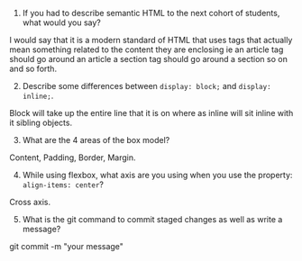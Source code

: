1. If you had to describe semantic HTML to the next cohort of students, what would you say?

I would say that it is a modern standard of HTML that uses tags that actually mean something related to the content they are enclosing ie an article tag should go around an article a section tag should go around a section so on and so forth.

2. Describe some differences between ```display: block;``` and ```display: inline;```.

Block will take up the entire line that it is on where as inline will sit inline with it sibling objects.

3. What are the 4 areas of the box model?

Content, Padding, Border, Margin.

4. While using flexbox, what axis are you using when you use the property: ```align-items: center```?

Cross axis.

5. What is the git command to commit staged changes as well as write a message?

git commit -m "your message"
